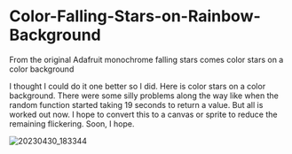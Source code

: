 # Color-Falling-Stars-on-Rainbow-Background
From the original Adafruit monochrome falling stars comes color stars on a color background

I thought I could do it one better so I did.  Here is color stars on a color background.  There were some silly problems along the way like when the random function started taking 19 seconds to return a value.  But all is worked out now.  I hope to convert this to a canvas or sprite to reduce the remaining flickering.  Soon, I hope.

![20230430_183344](https://user-images.githubusercontent.com/15792417/235348575-6eeb1f1c-16ba-489b-81e2-9147e71fac01.jpg)
